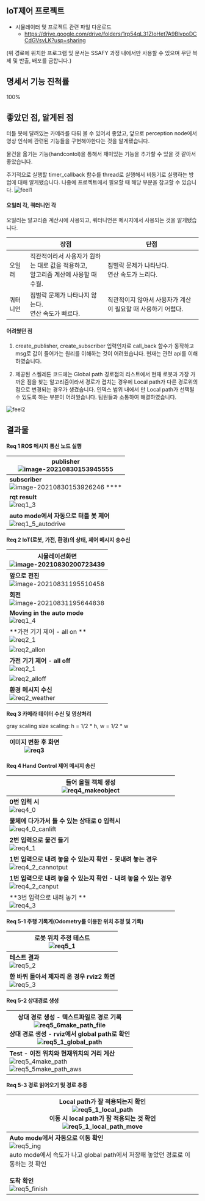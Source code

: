 ## IoT제어 프로젝트

* 시뮬레이터 및 프로젝트 관련 파일 다운로드
  - https://drive.google.com/drive/folders/1rp54qL31ZIoHet7A9BlvpoDCCdGVsvLK?usp=sharing

(위 경로에 위치한 프로그램 및 문서는 SSAFY 과정 내에서만 사용할 수 있으며 무단 복제 및 반출, 배포를 금합니다.)



## **명세서 기능 진척률**

100%



## **좋았던 점, 알게된 점**

터틀 봇에 달려있는 카메라를 다뤄 볼 수 있어서 좋았고, 앞으로 perception node에서 영상 인식에 관련된 기능들을 구현해야한다는 것을 알게됐습니다.

물건을 옮기는 기능(handcontol)을 통해서 재미있는 기능을 추가할 수 있을 것 같아서 좋았습니다.

주기적으로 실행할 timer_callback 함수를 thread로 실행해서 비동기로 실행하는 방법에 대해 알게됐습니다. 나중에 프로젝트에서 필요할 때 해당 부분을 참고할 수 있습니다.
![feel1](./images/feel1.PNG)





#### **오일러 각, 쿼터니언 각**

오일러는 알고리즘 계산시에 사용되고, 쿼터니언은 메시지에서 사용되는 것을 알게됐습니다.

|          | 장점                                                         | 단점                                                         |
| -------- | ------------------------------------------------------------ | ------------------------------------------------------------ |
| 오일러   | 직관적이라서 사용자가 원하는 대로 값을 적용하고,<br />알고리즘 계산에 사용할 때 수월. | 짐벌락 문제가 나타난다.<br />연산 속도가 느리다.             |
| 쿼터니언 | 짐벌락 문제가 나타나지 않는다.<br />연산 속도가 빠르다.      | 직관적이지 않아서 사용자가 계산이 필요할  때 사용하기 어렵다. |





#### **어려웠던 점**

1. create_publisher, create_subscriber 입력인자로  call_back 함수가 동작하고 msg로 값이 들어가는 원리를 이해하는 것이 어려웠습니다. 현재는 관련 api를 이해하였습니다.

2. 제공된 스켈레톤 코드에는 Global path 경로점의 리스트에서 현재 로봇과 가장 가까운 점을 찾는 알고리즘이라서 경로가 겹치는 경우에 Local path가 다른 경로위의 점으로 변경되는 경우가 생겼습니다.
   인덱스 범위 내에서 만 Local path가 선택될 수 있도록 하는 부분이 어려웠습니다. 팀원들과 소통하여 해결하였습니다.

![feel2](./images/feel2.PNG)



## 결과물

**Req 1 ROS 메시지 통신 노드 실행**

| publisher<br />![image-20210830153945555](./images/image-20210830153945555.png) |
| ------------------------------------------------------------ |
| **subscriber**<br />![image-20210830153926246](./images/image-20210830153926246.png)                                            **** |
| **rqt result**<br />![req1_3](./images/req1_3.PNG)           |
| **auto mode에서 자동으로 터틀 봇 제어**<br />![req1_5_autodrive](./images/req1_5_autodrive.PNG) |





**Req 2 IoT(로봇, 가전, 환경)의 상태, 제어 메시지 송수신**

| **시뮬레이션화면**<br />![image-20210830200723439](./images/image-20210830200723439.png) |
| ------------------------------------------------------------ |
| **앞으로 전진**<br />![image-20210831195510458](./images/image-20210831195510458.png)<br /> |
| **회전**<br />![image-20210831195644838](./images/image-20210831195644838.png) |
| **Moving in the auto mode**<br />![req1_4](./images/req1_4.PNG) |
| **가전 기기 제어 - all on **<br />![req2_1](./images/req2_1.PNG) |
| ![req2_allon](./images/req2_allon.PNG)                       |
| **가전 기기 제어 - all off**<br />![req2_1](./images/req2_2.PNG) |
| ![req2_alloff](./images/req2_alloff.PNG)                     |
| **환경 메시지 수신**<br />![req2_weather](./images/req2_weather.PNG) |



**Req 3 카메라 데이터 수신 및 영상처리**

gray scaling
size scaling: h = 1/2 * h, w =  1/2 * w

| **이미지 변환 후 화면**<br />![req3](./images/req3.PNG) |
| ------------------------------------------------------- |





**Req 4 Hand Control 제어 메시지 송신**

| 들어 올릴 객체 생성<br />![req4_makeobject](./images/req4_makeobject.PNG) |
| ------------------------------------------------------------ |
| **0번 입력 시**<br />![req4_0](./images/req4_0.PNG)          |
| **물체에 다가가서 들 수 있는 상태로 0 입력시**<br />![req4_0_canlift](./images/req4_0_canlift.PNG) |
| **2번 입력으로 물건 들기**<br />![req4_1](./images/req4_1.PNG) |
| **1번 입력으로 내려 놓을 수 있는지 확인 - 못내려 놓는 경우** <br />![req4_2_cannotput](./images/req4_2_cannotput.PNG) |
| **1번 입력으로 내려 놓을 수 있는지 확인 - 내려 놓을 수 있는 경우** <br />![req4_2_canput](./images/req4_2_canput.PNG) |
| **3번 입력으로 내려 놓기 **<br />![req4_3](./images/req4_3.PNG) |



**Req 5-1 주행 기록계(Odometry를 이용한 위치 추정 및 기록)**

| **로봇 위치 추정 테스트**<br />![req5_1](./images/req5_1.PNG) |
| ------------------------------------------------------------ |
| **테스트 결과**<br />![req5_2](./images/req5_2.PNG)          |
| **한 바퀴 돌아서 제자리 온 경우 rviz2 화면**<br />![req5_3](./images/req5_3.PNG) |



**Req 5-2 상대경로 생성**

| **상대 경로 생성 - 텍스트파일로 경로 기록**<br />![req5_6make_path_file](./images/req5_6make_path_file.PNG)<br />**상대 경로 생성 - rviz에서 global path로 확인**<br />![req5_1_global_path](./images/req5_1_global_path.PNG) |
| ------------------------------------------------------------ |
| **Test - 이전 위치와 현재위치의 거리 계산**<br />![req5_4make_path](./images/req5_4make_path.PNG)<br />![req5_5make_path_aws](./images/req5_5make_path_aws.PNG) |

**Req 5-3 경로 읽어오기 및 경로 추종** 

| **Local path가 잘 적용되는지 확인**<br />![req5_1_local_path](./images/req5_1_local_path.PNG)<br />**이동 시 local path가 잘 적용되는 것 확인**<br />![req5_1_local_path_move](./images/req5_1_local_path_move.PNG) |
| ------------------------------------------------------------ |
| **Auto mode에서 자동으로 이동 확인**<br />![req5_ing](./images/req5_ing.PNG)<br />auto mode에서 속도가 나고 global path에서 저장해 놓았던 경로로 이동하는 것 확인<br /><br />**도착 확인**<br />![req5_finish](./images/req5_finish.PNG) |

